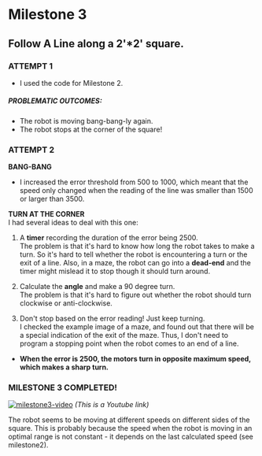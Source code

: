 
# Milestone 3
## Follow A Line along a 2'*2' square.

### ATTEMPT 1
- I used the code for Milestone 2.

##### PROBLEMATIC OUTCOMES: 
- The robot is moving bang-bang-ly again.
- The robot stops at the corner of the square!

### ATTEMPT 2

**BANG-BANG**
- I increased the error threshold from 500 to 1000, which meant that the speed only changed when the reading of the line was smaller than 1500 or larger than 3500.  

**TURN AT THE CORNER**  
I had several ideas to deal with this one:   
1) A **timer** recording the duration of the error being 2500.    
  The problem is that it's hard to know how long the robot takes to make a turn. So it's hard to tell whether the robot is encountering a turn or the exit of a line. Also, in a maze, the robot can go into a **dead-end** and the timer might mislead it to stop though it should turn around.
2) Calculate the **angle** and make a 90 degree turn.    
  The problem is that it's hard to figure out whether the robot should turn clockwise or anti-clockwise.
  
3) Don't stop based on the error reading! Just keep turning.  
  I checked the example image of a maze, and found out that there will be a special indication of the exit of the maze. Thus, I don't need to program a stopping point when the robot comes to an end of a line.
  - **When the error is 2500, the motors turn in opposite maximum speed, which makes a sharp turn.**


  
### MILESTONE 3 COMPLETED!   
[![milestone3-video](http://img.youtube.com/vi/fUd89y8w_i4/0.jpg)](https://www.youtube.com/watch?v=fUd89y8w_i4)
*(This is a Youtube link)*  

The robot seems to be moving at different speeds on different sides of the square. This is probably because the speed when the robot is moving in an optimal range is not constant - it depends on the last calculated speed (see milestone2).
